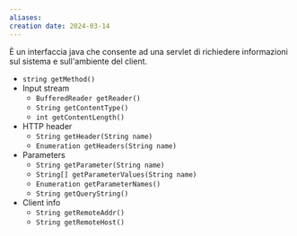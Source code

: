 ```yaml
---
aliases: 
creation date: 2024-03-14
---
```


È un interfaccia java che consente ad una servlet di richiedere informazioni sul sistema e sull'ambiente del client.

- `string getMethod()`
- Input stream
	- `BufferedReader getReader()`
	- `String getContentType()`
	- `int getContentLength()`
- HTTP header
	- `String getHeader(String name)`
	- `Enumeration getHeaders(String name)`
- Parameters
	- `String getParameter(String name)`
	- `String[] getParameterValues(String name)`
	- `Enumeration getParameterNames()`
	- `String getQueryString()`
- Client info
	- `String getRemoteAddr()`
	- `String getRemoteHost()`

